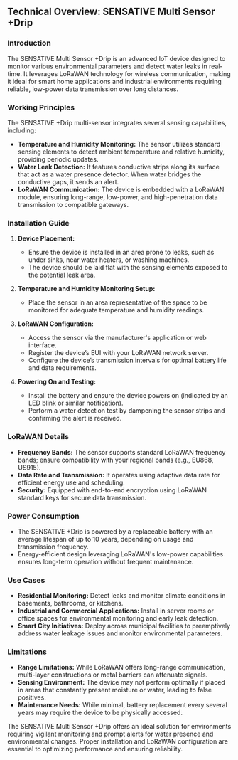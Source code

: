 ## Technical Overview: SENSATIVE Multi Sensor +Drip

### Introduction
The SENSATIVE Multi Sensor +Drip is an advanced IoT device designed to monitor various environmental parameters and detect water leaks in real-time. It leverages LoRaWAN technology for wireless communication, making it ideal for smart home applications and industrial environments requiring reliable, low-power data transmission over long distances.

### Working Principles
The SENSATIVE +Drip multi-sensor integrates several sensing capabilities, including:
- **Temperature and Humidity Monitoring:** The sensor utilizes standard sensing elements to detect ambient temperature and relative humidity, providing periodic updates.
- **Water Leak Detection:** It features conductive strips along its surface that act as a water presence detector. When water bridges the conductive gaps, it sends an alert.
- **LoRaWAN Communication:** The device is embedded with a LoRaWAN module, ensuring long-range, low-power, and high-penetration data transmission to compatible gateways.

### Installation Guide
1. **Device Placement:**
   - Ensure the device is installed in an area prone to leaks, such as under sinks, near water heaters, or washing machines.
   - The device should be laid flat with the sensing elements exposed to the potential leak area.

2. **Temperature and Humidity Monitoring Setup:**
   - Place the sensor in an area representative of the space to be monitored for adequate temperature and humidity readings.

3. **LoRaWAN Configuration:**
   - Access the sensor via the manufacturer's application or web interface.
   - Register the device’s EUI with your LoRaWAN network server.
   - Configure the device’s transmission intervals for optimal battery life and data requirements.

4. **Powering On and Testing:**
   - Install the battery and ensure the device powers on (indicated by an LED blink or similar notification).
   - Perform a water detection test by dampening the sensor strips and confirming the alert is received.

### LoRaWAN Details
- **Frequency Bands:** The sensor supports standard LoRaWAN frequency bands; ensure compatibility with your regional bands (e.g., EU868, US915).
- **Data Rate and Transmission:** It operates using adaptive data rate for efficient energy use and scheduling.
- **Security:** Equipped with end-to-end encryption using LoRaWAN standard keys for secure data transmission.

### Power Consumption
- The SENSATIVE +Drip is powered by a replaceable battery with an average lifespan of up to 10 years, depending on usage and transmission frequency.
- Energy-efficient design leveraging LoRaWAN's low-power capabilities ensures long-term operation without frequent maintenance.

### Use Cases
- **Residential Monitoring:** Detect leaks and monitor climate conditions in basements, bathrooms, or kitchens.
- **Industrial and Commercial Applications:** Install in server rooms or office spaces for environmental monitoring and early leak detection.
- **Smart City Initiatives:** Deploy across municipal facilities to preemptively address water leakage issues and monitor environmental parameters.

### Limitations
- **Range Limitations:** While LoRaWAN offers long-range communication, multi-layer constructions or metal barriers can attenuate signals.
- **Sensing Environment:** The device may not perform optimally if placed in areas that constantly present moisture or water, leading to false positives.
- **Maintenance Needs:** While minimal, battery replacement every several years may require the device to be physically accessed.

The SENSATIVE Multi Sensor +Drip offers an ideal solution for environments requiring vigilant monitoring and prompt alerts for water presence and environmental changes. Proper installation and LoRaWAN configuration are essential to optimizing performance and ensuring reliability.